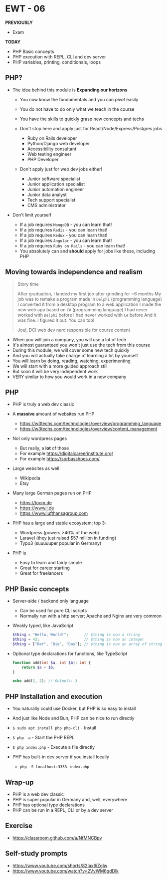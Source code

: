 # EWT - 06

**PREVIOUSLY**
- Exam

**TODAY**
- PHP Basic concepts
- PHP execution with REPL, CLI and dev server
- PHP variables, printing, conditionals, loops


## PHP?

- The idea behind this module is **Expanding our horizons**
    - You now know the fundamentals and you can *pivot* easily
    - You do not have to do only what we teach in the course
    - You have the skills to quickly grasp new concepts and techs
    - Don't stop here and apply just for React/Node/Express/Postgres jobs
        - Ruby on Rails developer
        - Python/Django web developer
        - Accessibility consultant
        - Web testing engineer
        - PHP Developer

    - Don't apply just for web dev jobs either!
        - Junior software specialist
        - Junior application specialist
        - Junior automation engineer
        - Junior data analyst
        - Tech support specialist
        - CMS administrator


- Don't limit yourself
    - If a job requires `MongoDB` - you can learn that!
    - If a job requires `Redis` - you can learn that!
    - If a job requires `Redux` - you can learn that!
    - If a job requires `Angular` - you can learn that!
    - If a job requires `Ruby on Rails` - you can learn that!
    - You absolutely can and **should** apply for jobs like these, including PHP


## Moving towards independence and realism

> Story time
>
> After graduation, I landed my first job after grinding for ~6 months
> My job was to remake a program made in `Delphi` (programming language)
> I converted it from a desktop program to a web application
> I made the new web app based on `C#` (programming language)
> I had never worked with `Delphi` before
> I had never worked with `C#` before
> And it was fine. I figured it out.
> You can too!
>
> Joel, DCI web dev nerd responsible for course content

- When you will join a company, you will use a lot of tech
- It's almost guaranteed you won't just use the tech from this course
- During this module, we will cover some new tech quickly
- And you will actually take charge of learning a lot by yourself
- You will learn by doing, reading, watching, experimenting
- We will start with a more guided approach still
- But soon it will be very independent work
- VERY similar to how you would work in a new company


## PHP

- PHP is truly a web dev classic

- A **massive** amount of websites run PHP
    - https://w3techs.com/technologies/overview/programming_language
    - https://w3techs.com/technologies/overview/content_management


- Not only wordpress pages
    - But really, a **lot** of those
    - For example https://digitalcareerinstitute.org/
    - For example https://sorbasshoes.com/

- Large websites as well
    - Wikipedia
    - Etsy

- Many large German pages run on PHP
    - https://toom.de
    - https://www.l.de
    - https://www.lufthansagroup.com

- PHP has a large and stable ecosystem; top 3:
    - Wordpress (powers >40% of the web)
    - Laravel (they just raised $57 million in funding)
    - Typo3 (suuuuuper popular in Germany)

- PHP is

    - Easy to learn and fairly simple
    - Great for career starting
    - Great for freelancers

## PHP Basic concepts
- Server-side / backend only language
    - Can be used for pure CLI scripts
    - Normally run with a http server; Apache and Nginx are very common
- Weakly typed, like JavaScript

    ```php
    $thing = "Hello, World!";       // $thing is now a string
    $thing = 42;                    // $thing is now an integer
    $thing = ["Der", "Die", "Das"]; // $thing is now an array of strings
    ```

- Optional type declarations for functions, like TypeScript
    ```php
    function add(int $a, int $b): int {
        return $a + $b;
    }

    echo add(1, 2); // Outputs: 3
    ```



## PHP Installation and execution

- You naturally could use Docker, but PHP is so easy to install
- And just like Node and Bun, PHP can be nice to run directly

- `$ sudo apt install php php-cli` - Install
- `$ php -a` - Start the PHP REPL
- `$ php index.php` - Execute a file directly

- PHP has built-in dev server if you install locally
    - `php -S localhost:3333 index.php`


## Wrap-up

- PHP is a web dev classic
- PHP is super popular in Germany and, well, everywhere
- PHP has optional type declarations
- PHP can be run in a REPL, CLI or by a dev server

## Exercise
- https://classroom.github.com/a/NfMNCBpv

## Self-study prompts

- https://www.youtube.com/shorts/82Iax6iZglw
- https://www.youtube.com/watch?v=2VvWM6gdDlk


